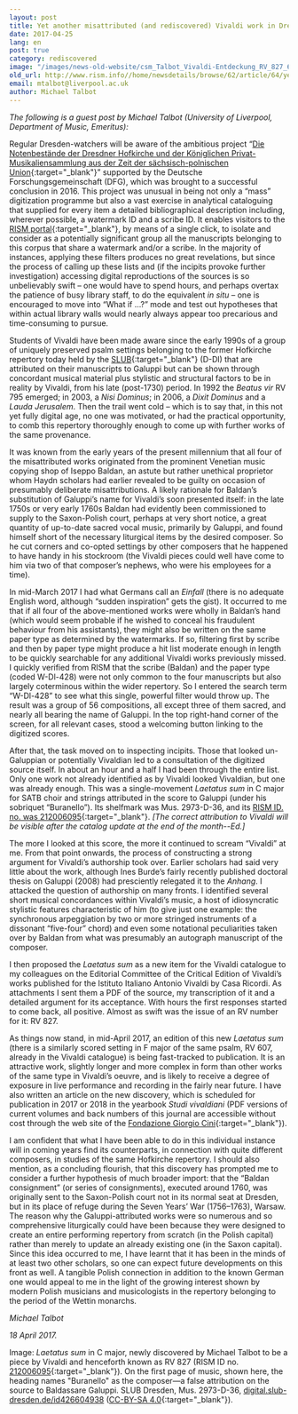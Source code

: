 ```yaml
---
layout: post
title: Yet another misattributed (and rediscovered) Vivaldi work in Dresden
date: 2017-04-25
lang: en
post: true
category: rediscovered
image: "/images/news-old-website/csm_Talbot_Vivaldi-Entdeckung_RV_827_64cc70cc09.jpg"
old_url: http://www.rism.info//home/newsdetails/browse/62/article/64/yet-another-misattributed-and-rediscovered-vivaldi-work-in-dresden.html
email: mtalbot@liverpool.ac.uk
author: Michael Talbot
---
```



_The following is a guest post by Michael Talbot (University of Liverpool, Department of Music, Emeritus):_

Regular Dresden-watchers will be aware of the ambitious project “[Die Notenbestände der Dresdner Hofkirche und der Königlichen Privat-Musikaliensammlung aus der Zeit der sächsisch-polnischen Union](http://hofmusik.slub-dresden.de/en/themes/court-church-and-royal-private-music-collection/){:target="_blank"}” supported by the Deutsche Forschungsgemeinschaft (DFG), which was brought to a successful conclusion in 2016. This project was unusual in being not only a “mass” digitization programme but also a vast exercise in analytical cataloguing that supplied for every item a detailed bibliographical description including, wherever possible, a watermark ID and a scribe ID. It enables visitors to the [RISM portal](https://opac.rism.info/){:target="_blank"}, by means of a single click, to isolate and consider as a potentially significant group all the manuscripts belonging to this corpus that share a watermark and/or a scribe. In the majority of instances, applying these filters produces no great revelations, but since the process of calling up these lists and (if the incipits provoke further investigation) accessing digital reproductions of the sources is so unbelievably swift – one would have to spend hours, and perhaps overtax the patience of busy library staff, to do the equivalent _in situ_ – one is encouraged to move into “What if ...?” mode and test out hypotheses that within actual library walls would nearly always appear too precarious and time-consuming to pursue.

Students of Vivaldi have been made aware since the early 1990s of a group of uniquely preserved psalm settings belonging to the former Hofkirche repertory today held by the [SLUB](https://www.slub-dresden.de/startseite/){:target="_blank"} (D-Dl) that are attributed on their manuscripts to Galuppi but can be shown through concordant musical material plus stylistic and structural factors to be in reality by Vivaldi, from his late (post-1730) period. In 1992 the _Beatus vir_ RV 795 emerged; in 2003, a _Nisi Dominus_; in 2006, a _Dixit Dominus_ and a _Lauda Jerusalem_. Then the trail went cold – which is to say that, in this not yet fully digital age, no one was motivated, or had the practical opportunity, to comb this repertory thoroughly enough to come up with further works of the same provenance.

It was known from the early years of the present millennium that all four of the misattributed works originated from the prominent Venetian music copying shop of Iseppo Baldan, an astute but rather unethical proprietor whom Haydn scholars had earlier revealed to be guilty on occasion of presumably deliberate misattributions. A likely rationale for Baldan’s substitution of Galuppi’s name for Vivaldi’s soon presented itself: in the late 1750s or very early 1760s Baldan had evidently been commissioned to supply to the Saxon-Polish court, perhaps at very short notice, a great quantity of up-to-date sacred vocal music, primarily by Galuppi, and found himself short of the necessary liturgical items by the desired composer. So he cut corners and co-opted settings by other composers that he happened to have handy in his stockroom (the Vivaldi pieces could well have come to him via two of that composer’s nephews, who were his employees for a time).

In mid-March 2017 I had what Germans call an _Einfall_ (there is no adequate English word, although “sudden inspiration” gets the gist). It occurred to me that if all four of the above-mentioned works were wholly in Baldan’s hand (which would seem probable if he wished to conceal his fraudulent behaviour from his assistants), they might also be written on the same paper type as determined by the watermarks. If so, filtering first by scribe and then by paper type might produce a hit list moderate enough in length to be quickly searchable for any additional Vivaldi works previously missed. I quickly verified from RISM that the scribe (Baldan) and the paper type (coded W-Dl-428) were not only common to the four manuscripts but also largely coterminous within the wider repertory. So I entered the search term “W-Dl-428” to see what this single, powerful filter would throw up. The result was a group of 56 compositions, all except three of them sacred, and nearly all bearing the name of Galuppi. In the top right-hand corner of the screen, for all relevant cases, stood a welcoming button linking to the digitized scores.

After that, the task moved on to inspecting incipits. Those that looked un-Galuppian or potentially Vivaldian led to a consultation of the digitized source itself. In about an hour and a half I had been through the entire list. Only one work not already identified as by Vivaldi looked Vivaldian, but one was already enough. This was a single-movement _Laetatus sum_ in C major for SATB choir and strings attributed in the score to Galuppi (under his sobriquet “Buranello”). Its shelfmark was Mus. 2973-D-36, and its [RISM ID. no. was 212006095](https://opac.rism.info/search?id=212006095&Language=en){:target="_blank"}. _[The correct attribution to Vivaldi will be visible after the catalog update at the end of the month--Ed.]_

The more I looked at this score, the more it continued to scream “Vivaldi” at me. From that point onwards, the process of constructing a strong argument for Vivaldi’s authorship took over. Earlier scholars had said very little about the work, although Ines Burde’s fairly recently published doctoral thesis on Galuppi (2008) had presciently relegated it to the _Anhang_. I attacked the question of authorship on many fronts. I identified several short musical concordances within Vivaldi’s music, a host of idiosyncratic stylistic features characteristic of him (to give just one example: the synchronous arpeggiation by two or more stringed instruments of a dissonant “five-four” chord) and even some notational peculiarities taken over by Baldan from what was presumably an autograph manuscript of the composer.

I then proposed the _Laetatus sum_ as a new item for the Vivaldi catalogue to my colleagues on the Editorial Committee of the Critical Edition of Vivaldi’s works published for the Istituto Italiano Antonio Vivaldi by Casa Ricordi. As attachments I sent them a PDF of the source, my transcription of it and a detailed argument for its acceptance. With hours the first responses started to come back, all positive. Almost as swift was the issue of an RV number for it: RV 827.

As things now stand, in mid-April 2017, an edition of this new _Laetatus sum_ (there is a similarly scored setting in F major of the same psalm, RV 607, already in the Vivaldi catalogue) is being fast-tracked to publication. It is an attractive work, slightly longer and more complex in form than other works of the same type in Vivaldi’s oeuvre, and is likely to receive a degree of exposure in live performance and recording in the fairly near future. I have also written an article on the new discovery, which is scheduled for publication in 2017 or 2018 in the yearbook _Studi vivaldiani_ (PDF versions of current volumes and back numbers of this journal are accessible without cost through the web site of the [Fondazione Giorgio Cini](http://www.cini.it/publications/studi-vivaldiani-16){:target="_blank"}).

I am confident that what I have been able to do in this individual instance will in coming years find its counterparts, in connection with quite different composers, in studies of the same Hofkirche repertory. I should also mention, as a concluding flourish, that this discovery has prompted me to consider a further hypothesis of much broader import: that the “Baldan consignment” (or series of consignments), executed around 1760, was originally sent to the Saxon-Polish court not in its normal seat at Dresden, but in its place of refuge during the Seven Years’ War (1756–1763), Warsaw. The reason why the Galuppi-attributed works were so numerous and so comprehensive liturgically could have been because they were designed to create an entire performing repertory from scratch (in the Polish capital) rather than merely to update an already existing one (in the Saxon capital). Since this idea occurred to me, I have learnt that it has been in the minds of at least two other scholars, so one can expect future developments on this front as well. A tangible Polish connection in addition to the known German one would appeal to me in the light of the growing interest shown by modern Polish musicians and musicologists in the repertory belonging to the period of the Wettin monarchs.



_Michael Talbot_

_18 April 2017._

Image: _Laetatus sum_ in C major, newly discovered by Michael Talbot to be a piece by Vivaldi and henceforth known as RV 827 (RISM ID no. [212006095](https://opac.rism.info/search?id=212006095&Language=en){:target="_blank"}). On the first page of music, shown here, the heading names "Buranello" as the composer—a false attribution on the source to Baldassare Galuppi.
SLUB Dresden, Mus. 2973-D-36, [digital.slub-dresden.de/id426604938](http://digital.slub-dresden.de/id426604938) ([CC-BY-SA 4.0](http://creativecommons.org/licenses/by-sa/4.0/deed.de){:target="_blank"}).



<script type="text/javascript">var switchTo5x=true;</script><script type="text/javascript" src="http://w.sharethis.com/button/buttons.js"></script><script type="text/javascript">stLight.options({publisher: "9b601438-1ce1-49d8-bfd7-9cff5df54c17", doNotHash: false, doNotCopy: false, hashAddressBar: false});</script>




